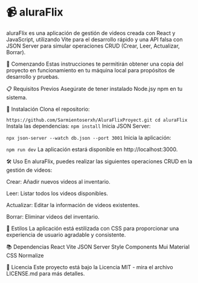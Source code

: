 # 📹 aluraFlix
aluraFlix es una aplicación de gestión de videos creada con React y JavaScript, utilizando Vite para el desarrollo rápido y una API falsa con JSON Server para simular operaciones CRUD (Crear, Leer, Actualizar, Borrar).

🚀 Comenzando
Estas instrucciones te permitirán obtener una copia del proyecto en funcionamiento en tu máquina local para propósitos de desarrollo y pruebas.

📋 Requisitos Previos
Asegúrate de tener instalado Node.jsy npm en tu sistema.

🔧 Instalación
Clona el repositorio:

`
https://github.com/Sarmientoserxh/AluraFlixProyect.git
cd aluraFlix
`
Instala las dependencias:
`npm install`
Inicia JSON Server:

`npx json-server --watch db.json --port 3001`
Inicia la aplicación:

`npm run dev`
La aplicación estará disponible en http://localhost:3000.

🛠️ Uso
En aluraFlix, puedes realizar las siguientes operaciones CRUD en la gestión de videos:

Crear: Añadir nuevos videos al inventario.

Leer: Listar todos los videos disponibles.

Actualizar: Editar la información de videos existentes.

Borrar: Eliminar videos del inventario.

🎨 Estilos
La aplicación está estilizada con CSS para proporcionar una experiencia de usuario agradable y consistente.

📚 Dependencias
React
Vite
JSON Server
Style Components
Mui Material
CSS Normalize

📄 Licencia
Este proyecto está bajo la Licencia MIT - mira el archivo LICENSE.md para más detalles.
